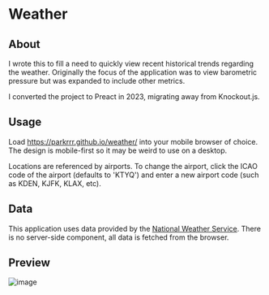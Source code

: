 # Weather

## About
I wrote this to fill a need to quickly view recent historical trends regarding the weather. Originally the focus of the application was to view barometric pressure but was expanded to include other metrics.

I converted the project to Preact in 2023, migrating away from Knockout.js.

## Usage
Load https://parkrrr.github.io/weather/ into your mobile browser of choice. The design is mobile-first so it may be weird to use on a desktop.

Locations are referenced by airports. To change the airport, click the ICAO code of the airport (defaults to 'KTYQ') and enter a new airport code (such as KDEN, KJFK, KLAX, etc).

## Data
This application uses data provided by the [National Weather Service](https://www.weather.gov/documentation/services-web-api). There is no server-side component, all data is fetched from the browser.

## Preview
![image](https://github.com/parkrrr/weather/assets/393737/673567db-7f57-4866-b156-a61c0cea7926)

